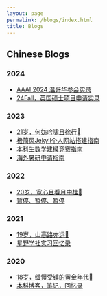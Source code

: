 ```yaml
---
layout: page
permalink: /blogs/index.html
title: Blogs
---
```


## Chinese Blogs

### 2024

- [AAAI 2024 温哥华参会实录](https://yuchencong.github.io/blogs/aaai-24/)
- [24Fall，英国硕士项目申请实录](https://yuchencong.github.io/blogs/24fall/)

### 2023

- [21岁，何妨吟啸且徐行🎂](https://yuchencong.github.io/blogs/21yrs)<br>
- [极简风Jekyll个人网站搭建指南](https://yuchencong.github.io/blogs/web)<br>
- [本科生数学建模竞赛指南](https://yuchencong.github.io/blogs/team2023)<br>
- [海外暑研申请指南](https://yuchencong.github.io/blogs/summer-res)<br>

### 2022

- [20岁，宽心且看月中桂🎂](https://yuchencong.github.io/blogs/20yrs)<br>
- [暂停、暂停、暂停](https://yuchencong.github.io/blogs/stop/)

### 2021

- [19岁，山高路亦远🎂](https://yuchencong.github.io/blogs/19yrs)<br>
- [星野学社实习回忆录](https://yuchencong.github.io/blogs/star)

### 2020

- [18岁，缓慢受锤的黄金年代🎂](https://yuchencong.github.io/blogs/18yrs)<br>
- [本科博客，笔记，回忆录](https://mieclance.club/)

<br>

<!-- ## Leave a Message

<br>

{% include disqus.html %} 

<br>

## Web Star History

- [Leave a star if you like it 🥰](https://github.com/GuangLun2000/GuangLun2000.github.io) 
- 如果你喜欢这个站点，请为我的[Github仓库](https://github.com/GuangLun2000/GuangLun2000.github.io)留下一个Star吧

<br>[![Star History Chart](https://api.star-history.com/svg?repos=GuangLun2000/GuangLun2000.github.io&type=Date)](https://star-history.com/#GuangLun2000/GuangLun2000.github.io&Date)

<br> -->
